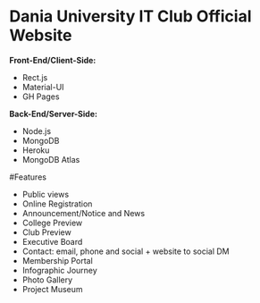 # Dania University IT Club Official Website
**Front-End/Client-Side:**
- Rect.js
- Material-UI
- GH Pages

**Back-End/Server-Side:**
- Node.js
- MongoDB
- Heroku
- MongoDB Atlas

#Features
- Public views
- Online Registration
- Announcement/Notice and News
- College Preview
- Club Preview
- Executive Board
- Contact: email, phone and social + website to social DM
- Membership Portal
- Infographic Journey
- Photo Gallery
- Project Museum
